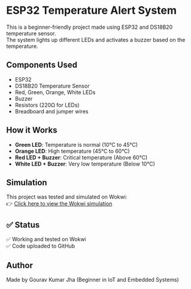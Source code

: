 # ESP32 Temperature Alert System

This is a beginner-friendly project made using ESP32 and DS18B20 temperature sensor.  
The system lights up different LEDs and activates a buzzer based on the temperature.

##  Components Used
- ESP32
- DS18B20 Temperature Sensor
- Red, Green, Orange, White LEDs
- Buzzer
- Resistors (220Ω for LEDs)
- Breadboard and jumper wires

## How it Works
- **Green LED**: Temperature is normal (10°C to 45°C)
- **Orange LED**: High temperature (45°C to 60°C)
- **Red LED + Buzzer**: Critical temperature (Above 60°C)
- **White LED + Buzzer**: Very low temperature (Below 10°C)

##  Simulation

This project was tested and simulated on Wokwi:  
👉 [Click here to view the Wokwi simulation](https://wokwi.com/projects/435369335229707265)

## ✅ Status
✅ Working and tested on Wokwi  
✅ Code uploaded to GitHub

##  Author
Made by Gourav Kumar Jha (Beginner in IoT and Embedded Systems)
